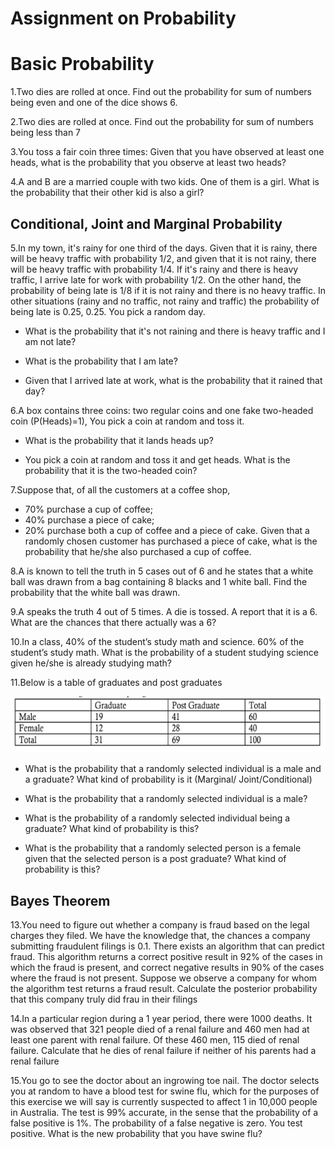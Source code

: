 # Assignment on Probability

# Basic Probability

1.Two dies are rolled at once. Find out the probability for sum of numbers being even and one of the dice shows 6.

2.Two dies are rolled at once. Find out the probability for sum of numbers being less than 7

3.You toss a fair coin three times: Given that you have observed at least one heads, what is the probability that you observe at least two heads?

4.A and B are a married couple with two kids. One of them is a girl. What is the probability that their other kid is also a girl?

## Conditional, Joint and Marginal Probability

5.In my town, it's rainy for one third of the days. Given that it is rainy, there will be heavy traffic with probability 1/2, and given that it is not rainy, there will be heavy traffic with probability 1/4. If it's rainy and there is heavy traffic, I arrive late for work with probability 1/2. On the other hand, the probability of being late is 1/8 if it is not rainy and there is no heavy traffic. In other situations (rainy and no traffic, not rainy and traffic) the probability of being late is 0.25, 0.25. You pick a random day.

* What is the probability that it's not raining and there is heavy traffic and I am not late?

* What is the probability that I am late?

* Given that I arrived late at work, what is the probability that it rained that day?

6.A box contains three coins: two regular coins and one fake two-headed coin (P(Heads)=1), You pick a coin at random and toss it.

* What is the probability that it lands heads up?

* You pick a coin at random and toss it and get heads. What is the probability that it is the two-headed coin?

7.Suppose that, of all the customers at a coffee shop,

* 70% purchase a cup of coffee;
* 40% purchase a piece of cake;
* 20% purchase both a cup of coffee and a piece of cake. Given that a randomly chosen customer has purchased a piece of cake, what is the probability that he/she also purchased a cup of coffee.

8.A is known to tell the truth in 5 cases out of 6 and he states that a white ball was drawn from a bag containing 8 blacks and 1 white ball. Find the probability that the white ball was drawn.

9.A speaks the truth 4 out of 5 times. A die is tossed. A report that it is a 6. What are the chances that there actually was a 6?

10.In a class, 40% of the student’s study math and science. 60% of the student’s study math. What is the probability of a student studying science given he/she is already studying math?

11.Below is a table of graduates and post graduates

![picture alt](https://github.com/Sailendra-R-D/Assignments/blob/master/Assignment%20on%20Probability/11Q%20table.png "T11Q")

* What is the probability that a randomly selected individual is a male and a graduate? What kind of probability is it (Marginal/ Joint/Conditional)

* What is the probability that a randomly selected individual is a male?

* What is the probability of a randomly selected individual being a graduate? What kind of probability is this?

* What is the probability that a randomly selected person is a female given that the selected person is a post graduate? What kind of probability is this?

## Bayes Theorem

13.You need to figure out whether a company is fraud based on the legal charges they filed. We have the knowledge that, the chances a company submitting fraudulent filings is 0.1. There exists an algorithm that can predict fraud. This algorithm returns a correct positive result in 92% of the cases in which the fraud is present, and correct negative results in 90% of the cases where the fraud is not present. Suppose we observe a company for whom the algorithm test returns a fraud result. Calculate the posterior probability that this company truly did frau in their filings

14.In a particular region during a 1 year period, there were 1000 deaths. It was observed that 321 people died of a renal failure and 460 men had at least one parent with renal failure. Of these 460 men, 115 died of renal failure. Calculate that he dies of renal failure if neither of his parents had a renal failure

15.You go to see the doctor about an ingrowing toe nail. The doctor selects you at random to have a blood test for swine flu, which for the purposes of this exercise we will say is currently suspected to affect 1 in 10,000 people in Australia. The test is 99% accurate, in the sense that the probability of a false positive is 1%. The probability of a false negative is zero. You test positive. What is the new probability that you have swine flu?

